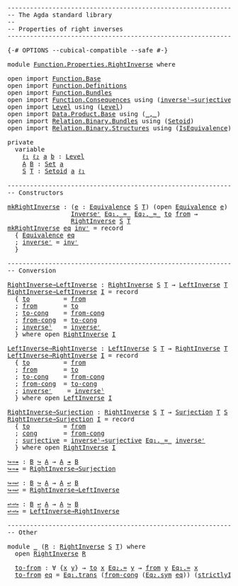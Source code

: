 <pre class="Agda"><a id="1" class="Comment">------------------------------------------------------------------------</a>
<a id="74" class="Comment">-- The Agda standard library</a>
<a id="103" class="Comment">--</a>
<a id="106" class="Comment">-- Properties of right inverses</a>
<a id="138" class="Comment">------------------------------------------------------------------------</a>

<a id="212" class="Symbol">{-#</a> <a id="216" class="Keyword">OPTIONS</a> <a id="224" class="Pragma">--cubical-compatible</a> <a id="245" class="Pragma">--safe</a> <a id="252" class="Symbol">#-}</a>

<a id="257" class="Keyword">module</a> <a id="264" href="Function.Properties.RightInverse.html" class="Module">Function.Properties.RightInverse</a> <a id="297" class="Keyword">where</a>

<a id="304" class="Keyword">open</a> <a id="309" class="Keyword">import</a> <a id="316" href="Function.Base.html" class="Module">Function.Base</a>
<a id="330" class="Keyword">open</a> <a id="335" class="Keyword">import</a> <a id="342" href="Function.Definitions.html" class="Module">Function.Definitions</a>
<a id="363" class="Keyword">open</a> <a id="368" class="Keyword">import</a> <a id="375" href="Function.Bundles.html" class="Module">Function.Bundles</a>
<a id="392" class="Keyword">open</a> <a id="397" class="Keyword">import</a> <a id="404" href="Function.Consequences.html" class="Module">Function.Consequences</a> <a id="426" class="Keyword">using</a> <a id="432" class="Symbol">(</a><a id="433" href="Function.Consequences.html#1196" class="Function">inverseˡ⇒surjective</a><a id="452" class="Symbol">)</a>
<a id="454" class="Keyword">open</a> <a id="459" class="Keyword">import</a> <a id="466" href="Level.html" class="Module">Level</a> <a id="472" class="Keyword">using</a> <a id="478" class="Symbol">(</a><a id="479" href="Agda.Primitive.html#742" class="Postulate">Level</a><a id="484" class="Symbol">)</a>
<a id="486" class="Keyword">open</a> <a id="491" class="Keyword">import</a> <a id="498" href="Data.Product.Base.html" class="Module">Data.Product.Base</a> <a id="516" class="Keyword">using</a> <a id="522" class="Symbol">(</a><a id="523" href="Agda.Builtin.Sigma.html#235" class="InductiveConstructor Operator">_,_</a><a id="526" class="Symbol">)</a>
<a id="528" class="Keyword">open</a> <a id="533" class="Keyword">import</a> <a id="540" href="Relation.Binary.Bundles.html" class="Module">Relation.Binary.Bundles</a> <a id="564" class="Keyword">using</a> <a id="570" class="Symbol">(</a><a id="571" href="Relation.Binary.Bundles.html#1095" class="Record">Setoid</a><a id="577" class="Symbol">)</a>
<a id="579" class="Keyword">open</a> <a id="584" class="Keyword">import</a> <a id="591" href="Relation.Binary.Structures.html" class="Module">Relation.Binary.Structures</a> <a id="618" class="Keyword">using</a> <a id="624" class="Symbol">(</a><a id="625" href="Relation.Binary.Structures.html#1550" class="Record">IsEquivalence</a><a id="638" class="Symbol">)</a>

<a id="641" class="Keyword">private</a>
  <a id="651" class="Keyword">variable</a>
    <a id="664" href="Function.Properties.RightInverse.html#664" class="Generalizable">ℓ₁</a> <a id="667" href="Function.Properties.RightInverse.html#667" class="Generalizable">ℓ₂</a> <a id="670" href="Function.Properties.RightInverse.html#670" class="Generalizable">a</a> <a id="672" href="Function.Properties.RightInverse.html#672" class="Generalizable">b</a> <a id="674" class="Symbol">:</a> <a id="676" href="Agda.Primitive.html#742" class="Postulate">Level</a>
    <a id="686" href="Function.Properties.RightInverse.html#686" class="Generalizable">A</a> <a id="688" href="Function.Properties.RightInverse.html#688" class="Generalizable">B</a> <a id="690" class="Symbol">:</a> <a id="692" href="Agda.Primitive.html#388" class="Primitive">Set</a> <a id="696" href="Function.Properties.RightInverse.html#670" class="Generalizable">a</a>
    <a id="702" href="Function.Properties.RightInverse.html#702" class="Generalizable">S</a> <a id="704" href="Function.Properties.RightInverse.html#704" class="Generalizable">T</a> <a id="706" class="Symbol">:</a> <a id="708" href="Relation.Binary.Bundles.html#1095" class="Record">Setoid</a> <a id="715" href="Function.Properties.RightInverse.html#670" class="Generalizable">a</a> <a id="717" href="Function.Properties.RightInverse.html#664" class="Generalizable">ℓ₁</a>

<a id="721" class="Comment">------------------------------------------------------------------------</a>
<a id="794" class="Comment">-- Constructors</a>

<a id="mkRightInverse"></a><a id="811" href="Function.Properties.RightInverse.html#811" class="Function">mkRightInverse</a> <a id="826" class="Symbol">:</a> <a id="828" class="Symbol">(</a><a id="829" href="Function.Properties.RightInverse.html#829" class="Bound">e</a> <a id="831" class="Symbol">:</a> <a id="833" href="Function.Bundles.html#4752" class="Record">Equivalence</a> <a id="845" href="Function.Properties.RightInverse.html#702" class="Generalizable">S</a> <a id="847" href="Function.Properties.RightInverse.html#704" class="Generalizable">T</a><a id="848" class="Symbol">)</a> <a id="850" class="Symbol">(</a><a id="851" class="Keyword">open</a> <a id="856" href="Function.Bundles.html#4752" class="Module">Equivalence</a> <a id="868" href="Function.Properties.RightInverse.html#829" class="Bound">e</a><a id="869" class="Symbol">)</a> <a id="871" class="Symbol">→</a>
                 <a id="890" href="Function.Definitions.html#1169" class="Function">Inverseʳ</a> <a id="899" href="Relation.Binary.Bundles.html#1184" class="Function Operator">Eq₁._≈_</a> <a id="907" href="Relation.Binary.Bundles.html#1184" class="Function Operator">Eq₂._≈_</a> <a id="915" href="Function.Bundles.html#4810" class="Field">to</a> <a id="918" href="Function.Bundles.html#4834" class="Field">from</a> <a id="923" class="Symbol">→</a>
                 <a id="942" href="Function.Bundles.html#6509" class="Record">RightInverse</a> <a id="955" href="Function.Properties.RightInverse.html#702" class="Generalizable">S</a> <a id="957" href="Function.Properties.RightInverse.html#704" class="Generalizable">T</a>
<a id="959" href="Function.Properties.RightInverse.html#811" class="Function">mkRightInverse</a> <a id="974" href="Function.Properties.RightInverse.html#974" class="Bound">eq</a> <a id="977" href="Function.Properties.RightInverse.html#977" class="Bound">invʳ</a> <a id="982" class="Symbol">=</a> <a id="984" class="Keyword">record</a>
  <a id="993" class="Symbol">{</a> <a id="995" href="Function.Properties.RightInverse.html#995" class="Module">Equivalence</a> <a id="1007" href="Function.Properties.RightInverse.html#974" class="Bound">eq</a>
  <a id="1012" class="Symbol">;</a> <a id="1014" href="Function.Bundles.html#6702" class="Field">inverseʳ</a> <a id="1023" class="Symbol">=</a> <a id="1025" href="Function.Properties.RightInverse.html#977" class="Bound">invʳ</a>
  <a id="1032" class="Symbol">}</a>

<a id="1035" class="Comment">------------------------------------------------------------------------</a>
<a id="1108" class="Comment">-- Conversion</a>

<a id="RightInverse⇒LeftInverse"></a><a id="1123" href="Function.Properties.RightInverse.html#1123" class="Function">RightInverse⇒LeftInverse</a> <a id="1148" class="Symbol">:</a> <a id="1150" href="Function.Bundles.html#6509" class="Record">RightInverse</a> <a id="1163" href="Function.Properties.RightInverse.html#702" class="Generalizable">S</a> <a id="1165" href="Function.Properties.RightInverse.html#704" class="Generalizable">T</a> <a id="1167" class="Symbol">→</a> <a id="1169" href="Function.Bundles.html#5375" class="Record">LeftInverse</a> <a id="1181" href="Function.Properties.RightInverse.html#704" class="Generalizable">T</a> <a id="1183" href="Function.Properties.RightInverse.html#702" class="Generalizable">S</a>
<a id="1185" href="Function.Properties.RightInverse.html#1123" class="Function">RightInverse⇒LeftInverse</a> <a id="1210" href="Function.Properties.RightInverse.html#1210" class="Bound">I</a> <a id="1212" class="Symbol">=</a> <a id="1214" class="Keyword">record</a>
  <a id="1223" class="Symbol">{</a> <a id="1225" href="Function.Bundles.html#5433" class="Field">to</a>         <a id="1236" class="Symbol">=</a> <a id="1238" href="Function.Bundles.html#6592" class="Field">from</a>
  <a id="1245" class="Symbol">;</a> <a id="1247" href="Function.Bundles.html#5457" class="Field">from</a>       <a id="1258" class="Symbol">=</a> <a id="1260" href="Function.Bundles.html#6568" class="Field">to</a>
  <a id="1265" class="Symbol">;</a> <a id="1267" href="Function.Bundles.html#5481" class="Field">to-cong</a>    <a id="1278" class="Symbol">=</a> <a id="1280" href="Function.Bundles.html#6657" class="Field">from-cong</a>
  <a id="1292" class="Symbol">;</a> <a id="1294" href="Function.Bundles.html#5522" class="Field">from-cong</a>  <a id="1305" class="Symbol">=</a> <a id="1307" href="Function.Bundles.html#6616" class="Field">to-cong</a>
  <a id="1317" class="Symbol">;</a> <a id="1319" href="Function.Bundles.html#5565" class="Field">inverseˡ</a>   <a id="1330" class="Symbol">=</a> <a id="1332" href="Function.Bundles.html#6702" class="Field">inverseʳ</a>
  <a id="1343" class="Symbol">}</a> <a id="1345" class="Keyword">where</a> <a id="1351" class="Keyword">open</a> <a id="1356" href="Function.Bundles.html#6509" class="Module">RightInverse</a> <a id="1369" href="Function.Properties.RightInverse.html#1210" class="Bound">I</a>

<a id="LeftInverse⇒RightInverse"></a><a id="1372" href="Function.Properties.RightInverse.html#1372" class="Function">LeftInverse⇒RightInverse</a> <a id="1397" class="Symbol">:</a> <a id="1399" href="Function.Bundles.html#5375" class="Record">LeftInverse</a> <a id="1411" href="Function.Properties.RightInverse.html#702" class="Generalizable">S</a> <a id="1413" href="Function.Properties.RightInverse.html#704" class="Generalizable">T</a> <a id="1415" class="Symbol">→</a> <a id="1417" href="Function.Bundles.html#6509" class="Record">RightInverse</a> <a id="1430" href="Function.Properties.RightInverse.html#704" class="Generalizable">T</a> <a id="1432" href="Function.Properties.RightInverse.html#702" class="Generalizable">S</a>
<a id="1434" href="Function.Properties.RightInverse.html#1372" class="Function">LeftInverse⇒RightInverse</a> <a id="1459" href="Function.Properties.RightInverse.html#1459" class="Bound">I</a> <a id="1461" class="Symbol">=</a> <a id="1463" class="Keyword">record</a>
  <a id="1472" class="Symbol">{</a> <a id="1474" href="Function.Bundles.html#6568" class="Field">to</a>         <a id="1485" class="Symbol">=</a> <a id="1487" href="Function.Bundles.html#5457" class="Field">from</a>
  <a id="1494" class="Symbol">;</a> <a id="1496" href="Function.Bundles.html#6592" class="Field">from</a>       <a id="1507" class="Symbol">=</a> <a id="1509" href="Function.Bundles.html#5433" class="Field">to</a>
  <a id="1514" class="Symbol">;</a> <a id="1516" href="Function.Bundles.html#6616" class="Field">to-cong</a>    <a id="1527" class="Symbol">=</a> <a id="1529" href="Function.Bundles.html#5522" class="Field">from-cong</a>
  <a id="1541" class="Symbol">;</a> <a id="1543" href="Function.Bundles.html#6657" class="Field">from-cong</a>  <a id="1554" class="Symbol">=</a> <a id="1556" href="Function.Bundles.html#5481" class="Field">to-cong</a>
  <a id="1566" class="Symbol">;</a> <a id="1568" href="Function.Bundles.html#6702" class="Field">inverseʳ</a>    <a id="1580" class="Symbol">=</a> <a id="1582" href="Function.Bundles.html#5565" class="Field">inverseˡ</a>
  <a id="1593" class="Symbol">}</a> <a id="1595" class="Keyword">where</a> <a id="1601" class="Keyword">open</a> <a id="1606" href="Function.Bundles.html#5375" class="Module">LeftInverse</a> <a id="1618" href="Function.Properties.RightInverse.html#1459" class="Bound">I</a>

<a id="RightInverse⇒Surjection"></a><a id="1621" href="Function.Properties.RightInverse.html#1621" class="Function">RightInverse⇒Surjection</a> <a id="1645" class="Symbol">:</a> <a id="1647" href="Function.Bundles.html#6509" class="Record">RightInverse</a> <a id="1660" href="Function.Properties.RightInverse.html#702" class="Generalizable">S</a> <a id="1662" href="Function.Properties.RightInverse.html#704" class="Generalizable">T</a> <a id="1664" class="Symbol">→</a> <a id="1666" href="Function.Bundles.html#2865" class="Record">Surjection</a> <a id="1677" href="Function.Properties.RightInverse.html#704" class="Generalizable">T</a> <a id="1679" href="Function.Properties.RightInverse.html#702" class="Generalizable">S</a>
<a id="1681" href="Function.Properties.RightInverse.html#1621" class="Function">RightInverse⇒Surjection</a> <a id="1705" href="Function.Properties.RightInverse.html#1705" class="Bound">I</a> <a id="1707" class="Symbol">=</a> <a id="1709" class="Keyword">record</a>
  <a id="1718" class="Symbol">{</a> <a id="1720" href="Function.Bundles.html#2922" class="Field">to</a>         <a id="1731" class="Symbol">=</a> <a id="1733" href="Function.Bundles.html#6592" class="Field">from</a>
  <a id="1740" class="Symbol">;</a> <a id="1742" href="Function.Bundles.html#2947" class="Field">cong</a>       <a id="1753" class="Symbol">=</a> <a id="1755" href="Function.Bundles.html#6657" class="Field">from-cong</a>
  <a id="1767" class="Symbol">;</a> <a id="1769" href="Function.Bundles.html#2989" class="Field">surjective</a> <a id="1780" class="Symbol">=</a> <a id="1782" href="Function.Consequences.html#1196" class="Function">inverseˡ⇒surjective</a> <a id="1802" href="Relation.Binary.Bundles.html#1184" class="Function Operator">Eq₁._≈_</a> <a id="1810" href="Function.Bundles.html#6702" class="Field">inverseʳ</a>
  <a id="1821" class="Symbol">}</a> <a id="1823" class="Keyword">where</a> <a id="1829" class="Keyword">open</a> <a id="1834" href="Function.Bundles.html#6509" class="Module">RightInverse</a> <a id="1847" href="Function.Properties.RightInverse.html#1705" class="Bound">I</a>

<a id="↪⇒↠"></a><a id="1850" href="Function.Properties.RightInverse.html#1850" class="Function">↪⇒↠</a> <a id="1854" class="Symbol">:</a> <a id="1856" href="Function.Properties.RightInverse.html#688" class="Generalizable">B</a> <a id="1858" href="Function.Bundles.html#12550" class="Function Operator">↪</a> <a id="1860" href="Function.Properties.RightInverse.html#686" class="Generalizable">A</a> <a id="1862" class="Symbol">→</a> <a id="1864" href="Function.Properties.RightInverse.html#686" class="Generalizable">A</a> <a id="1866" href="Function.Bundles.html#12253" class="Function Operator">↠</a> <a id="1868" href="Function.Properties.RightInverse.html#688" class="Generalizable">B</a>
<a id="1870" href="Function.Properties.RightInverse.html#1850" class="Function">↪⇒↠</a> <a id="1874" class="Symbol">=</a> <a id="1876" href="Function.Properties.RightInverse.html#1621" class="Function">RightInverse⇒Surjection</a>

<a id="↪⇒↩"></a><a id="1901" href="Function.Properties.RightInverse.html#1901" class="Function">↪⇒↩</a> <a id="1905" class="Symbol">:</a> <a id="1907" href="Function.Properties.RightInverse.html#688" class="Generalizable">B</a> <a id="1909" href="Function.Bundles.html#12550" class="Function Operator">↪</a> <a id="1911" href="Function.Properties.RightInverse.html#686" class="Generalizable">A</a> <a id="1913" class="Symbol">→</a> <a id="1915" href="Function.Properties.RightInverse.html#686" class="Generalizable">A</a> <a id="1917" href="Function.Bundles.html#12475" class="Function Operator">↩</a> <a id="1919" href="Function.Properties.RightInverse.html#688" class="Generalizable">B</a>
<a id="1921" href="Function.Properties.RightInverse.html#1901" class="Function">↪⇒↩</a> <a id="1925" class="Symbol">=</a> <a id="1927" href="Function.Properties.RightInverse.html#1123" class="Function">RightInverse⇒LeftInverse</a>

<a id="↩⇒↪"></a><a id="1953" href="Function.Properties.RightInverse.html#1953" class="Function">↩⇒↪</a> <a id="1957" class="Symbol">:</a> <a id="1959" href="Function.Properties.RightInverse.html#688" class="Generalizable">B</a> <a id="1961" href="Function.Bundles.html#12475" class="Function Operator">↩</a> <a id="1963" href="Function.Properties.RightInverse.html#686" class="Generalizable">A</a> <a id="1965" class="Symbol">→</a> <a id="1967" href="Function.Properties.RightInverse.html#686" class="Generalizable">A</a> <a id="1969" href="Function.Bundles.html#12550" class="Function Operator">↪</a> <a id="1971" href="Function.Properties.RightInverse.html#688" class="Generalizable">B</a>
<a id="1973" href="Function.Properties.RightInverse.html#1953" class="Function">↩⇒↪</a> <a id="1977" class="Symbol">=</a> <a id="1979" href="Function.Properties.RightInverse.html#1372" class="Function">LeftInverse⇒RightInverse</a>

<a id="2005" class="Comment">------------------------------------------------------------------------</a>
<a id="2078" class="Comment">-- Other</a>

<a id="2088" class="Keyword">module</a> <a id="2095" href="Function.Properties.RightInverse.html#2095" class="Module">_</a> <a id="2097" class="Symbol">(</a><a id="2098" href="Function.Properties.RightInverse.html#2098" class="Bound">R</a> <a id="2100" class="Symbol">:</a> <a id="2102" href="Function.Bundles.html#6509" class="Record">RightInverse</a> <a id="2115" href="Function.Properties.RightInverse.html#702" class="Generalizable">S</a> <a id="2117" href="Function.Properties.RightInverse.html#704" class="Generalizable">T</a><a id="2118" class="Symbol">)</a> <a id="2120" class="Keyword">where</a>
  <a id="2128" class="Keyword">open</a> <a id="2133" href="Function.Bundles.html#6509" class="Module">RightInverse</a> <a id="2146" href="Function.Properties.RightInverse.html#2098" class="Bound">R</a>

  <a id="2151" href="Function.Properties.RightInverse.html#2151" class="Function">to-from</a> <a id="2159" class="Symbol">:</a> <a id="2161" class="Symbol">∀</a> <a id="2163" class="Symbol">{</a><a id="2164" href="Function.Properties.RightInverse.html#2164" class="Bound">x</a> <a id="2166" href="Function.Properties.RightInverse.html#2166" class="Bound">y</a><a id="2167" class="Symbol">}</a> <a id="2169" class="Symbol">→</a> <a id="2171" href="Function.Bundles.html#6568" class="Field">to</a> <a id="2174" href="Function.Properties.RightInverse.html#2164" class="Bound">x</a> <a id="2176" href="Relation.Binary.Bundles.html#1184" class="Function Operator">Eq₂.≈</a> <a id="2182" href="Function.Properties.RightInverse.html#2166" class="Bound">y</a> <a id="2184" class="Symbol">→</a> <a id="2186" href="Function.Bundles.html#6592" class="Field">from</a> <a id="2191" href="Function.Properties.RightInverse.html#2166" class="Bound">y</a> <a id="2193" href="Relation.Binary.Bundles.html#1184" class="Function Operator">Eq₁.≈</a> <a id="2199" href="Function.Properties.RightInverse.html#2164" class="Bound">x</a>
  <a id="2203" href="Function.Properties.RightInverse.html#2151" class="Function">to-from</a> <a id="2211" href="Function.Properties.RightInverse.html#2211" class="Bound">eq</a> <a id="2214" class="Symbol">=</a> <a id="2216" href="Relation.Binary.Structures.html#1226" class="Function">Eq₁.trans</a> <a id="2226" class="Symbol">(</a><a id="2227" href="Function.Bundles.html#6657" class="Field">from-cong</a> <a id="2237" class="Symbol">(</a><a id="2238" href="Relation.Binary.Structures.html#1200" class="Function">Eq₂.sym</a> <a id="2246" href="Function.Properties.RightInverse.html#2211" class="Bound">eq</a><a id="2248" class="Symbol">))</a> <a id="2251" class="Symbol">(</a><a id="2252" href="Function.Structures.html#3388" class="Function">strictlyInverseʳ</a> <a id="2269" class="Symbol">_)</a>
</pre>